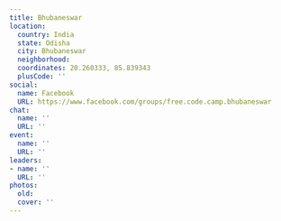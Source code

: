 ```yaml
---
title: Bhubaneswar
location:
  country: India
  state: Odisha
  city: Bhubaneswar
  neighborhood: 
  coordinates: 20.260333, 85.839343
  plusCode: ''
social:
  name: Facebook
  URL: https://www.facebook.com/groups/free.code.camp.bhubaneswar
chat:
  name: ''
  URL: ''
event:
  name: ''
  URL: ''
leaders:
- name: ''
  URL: ''
photos:
  old: 
  cover: ''
---
```

